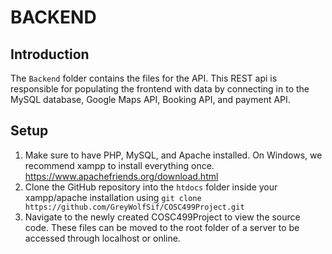 # BACKEND
[]("../../Documentation/screenshots/dashboard.JPG")
## Introduction
The `Backend` folder contains the files for the API. This REST api is responsible for populating the frontend with data by connecting in to the MySQL database, Google Maps API, Booking API, and payment API. 

## Setup 
1) Make sure to have PHP, MySQL, and Apache installed. On Windows, we recommend xampp to install everything once. https://www.apachefriends.org/download.html
2) Clone the GitHub repository into the `htdocs` folder inside your xampp/apache installation using `git clone https://github.com/GreyWolfSif/COSC499Project.git`
3) Navigate to the newly created COSC499Project to view the source code. These files can be moved to the root folder of a server to
be accessed through localhost or online.